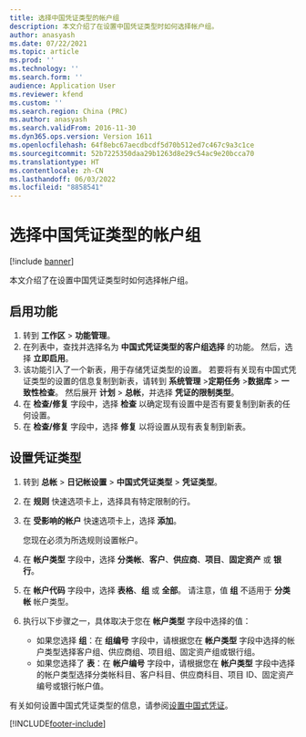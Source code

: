 ```yaml
---
title: 选择中国凭证类型的帐户组
description: 本文介绍了在设置中国凭证类型时如何选择帐户组。
author: anasyash
ms.date: 07/22/2021
ms.topic: article
ms.prod: ''
ms.technology: ''
ms.search.form: ''
audience: Application User
ms.reviewer: kfend
ms.custom: ''
ms.search.region: China (PRC)
ms.author: anasyash
ms.search.validFrom: 2016-11-30
ms.dyn365.ops.version: Version 1611
ms.openlocfilehash: 64f8ebc67aecdbcdf5d70b512ed7c467c9a3c1ce
ms.sourcegitcommit: 52b7225350daa29b1263d8e29c54ac9e20bcca70
ms.translationtype: HT
ms.contentlocale: zh-CN
ms.lasthandoff: 06/03/2022
ms.locfileid: "8858541"
---
```

# <a name="select-account-groups-for-chinese-voucher-types"></a>选择中国凭证类型的帐户组

[!include [banner](../includes/banner.md)]

本文介绍了在设置中国凭证类型时如何选择帐户组。

## <a name="enable-the-feature"></a>启用功能

1. 转到 **工作区** \> **功能管理**。
2. 在列表中，查找并选择名为 **中国式凭证类型的客户组选择** 的功能。 然后，选择 **立即启用**。
3. 该功能引入了一个新表，用于存储凭证类型的设置。 若要将有关现有中国式凭证类型的设置的信息复制到新表，请转到 **系统管理** \>**定期任务** \>**数据库** \> **一致性检查**。 然后展开 **计划** \> **总帐**，并选择 **凭证的限制类型**。
4. 在 **检查/修复** 字段中，选择 **检查** 以确定现有设置中是否有要复制到新表的任何设置。
5. 在 **检查/修复** 字段中，选择 **修复** 以将设置从现有表复制到新表。

## <a name="set-up-voucher-type"></a>设置凭证类型

1. 转到 **总帐** \> **日记帐设置** \> **中国式凭证类型** \> **凭证类型**。
2. 在 **规则** 快速选项卡上，选择具有特定限制的行。
3. 在 **受影响的帐户** 快速选项卡上，选择 **添加**。

    您现在必须为所选规则设置帐户。

4. 在 **帐户类型** 字段中，选择 **分类帐**、**客户**、**供应商**、**项目**、**固定资产** 或 **银行**。
5. 在 **帐户代码** 字段中，选择 **表格**、**组** 或 **全部**。 请注意，值 **组** 不适用于 **分类帐** 帐户类型。
6. 执行以下步骤之一，具体取决于您在 **帐户类型** 字段中选择的值：

    - 如果您选择 **组**：在 **组编号** 字段中，请根据您在 **帐户类型** 字段中选择的帐户类型选择客户组、供应商组、项目组、固定资产组或银行组。
    - 如果您选择了 **表**：在 **帐户编号** 字段中，请根据您在 **帐户类型** 字段中选择的帐户类型选择分类帐科目、客户科目、供应商科目、项目 ID、固定资产编号或银行帐户值。

有关如何设置中国式凭证类型的信息，请参阅[设置中国式凭证](tasks/set-up-chinese-vouchers.md)。

[!INCLUDE[footer-include](../../includes/footer-banner.md)]
